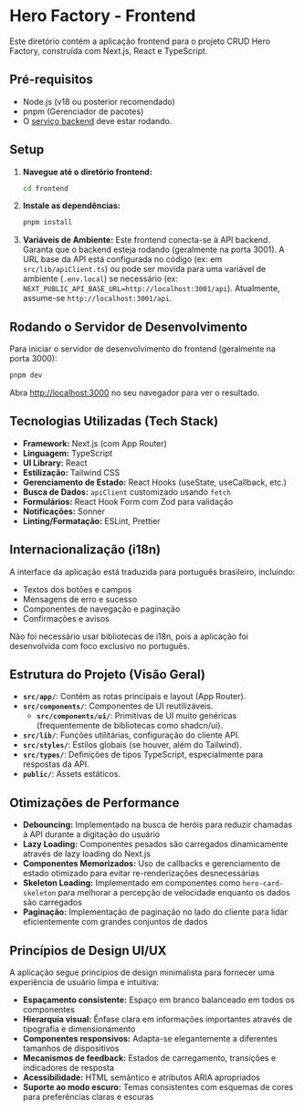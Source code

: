 # Hero Factory - Frontend

Este diretório contém a aplicação frontend para o projeto CRUD Hero Factory, construída com Next.js, React e TypeScript.

## Pré-requisitos

- Node.js (v18 ou posterior recomendado)
- pnpm (Gerenciador de pacotes)
- O [serviço backend](../backend/README.md) deve estar rodando.

## Setup

1.  **Navegue até o diretório frontend:**
    ```bash
    cd frontend
    ```

2.  **Instale as dependências:**
    ```bash
    pnpm install
    ```

3.  **Variáveis de Ambiente:**
    Este frontend conecta-se à API backend. Garanta que o backend esteja rodando (geralmente na porta 3001). A URL base da API está configurada no código (ex: em `src/lib/apiClient.ts`) ou pode ser movida para uma variável de ambiente (`.env.local`) se necessário (ex: `NEXT_PUBLIC_API_BASE_URL=http://localhost:3001/api`). Atualmente, assume-se `http://localhost:3001/api`.

## Rodando o Servidor de Desenvolvimento

Para iniciar o servidor de desenvolvimento do frontend (geralmente na porta 3000):

```bash
pnpm dev
```

Abra [http://localhost:3000](http://localhost:3000) no seu navegador para ver o resultado.

## Tecnologias Utilizadas (Tech Stack)

- **Framework:** Next.js (com App Router)
- **Linguagem:** TypeScript
- **UI Library:** React
- **Estilização:** Tailwind CSS
- **Gerenciamento de Estado:** React Hooks (useState, useCallback, etc.)
- **Busca de Dados:** `apiClient` customizado usando `fetch`
- **Formulários:** React Hook Form com Zod para validação
- **Notificações:** Sonner
- **Linting/Formatação:** ESLint, Prettier

## Internacionalização (i18n)

A interface da aplicação está traduzida para português brasileiro, incluindo:

- Textos dos botões e campos
- Mensagens de erro e sucesso
- Componentes de navegação e paginação
- Confirmações e avisos

Não foi necessário usar bibliotecas de i18n, pois a aplicação foi desenvolvida com foco exclusivo no português.

## Estrutura do Projeto (Visão Geral)

- **`src/app/`**: Contém as rotas principais e layout (App Router).
- **`src/components/`**: Componentes de UI reutilizáveis.
  - **`src/components/ui/`**: Primitivas de UI muito genéricas (frequentemente de bibliotecas como shadcn/ui).
- **`src/lib/`**: Funções utilitárias, configuração do cliente API.
- **`src/styles/`**: Estilos globais (se houver, além do Tailwind).
- **`src/types/`**: Definições de tipos TypeScript, especialmente para respostas da API.
- **`public/`**: Assets estáticos.

## Otimizações de Performance

- **Debouncing:** Implementado na busca de heróis para reduzir chamadas à API durante a digitação do usuário
- **Lazy Loading:** Componentes pesados são carregados dinamicamente através de lazy loading do Next.js
- **Componentes Memorizados:** Uso de callbacks e gerenciamento de estado otimizado para evitar re-renderizações desnecessárias
- **Skeleton Loading:** Implementado em componentes como `hero-card-skeleton` para melhorar a percepção de velocidade enquanto os dados são carregados
- **Paginação:** Implementação de paginação no lado do cliente para lidar eficientemente com grandes conjuntos de dados

## Princípios de Design UI/UX

A aplicação segue princípios de design minimalista para fornecer uma experiência de usuário limpa e intuitiva:

- **Espaçamento consistente:** Espaço em branco balanceado em todos os componentes
- **Hierarquia visual:** Ênfase clara em informações importantes através de tipografia e dimensionamento
- **Componentes responsivos:** Adapta-se elegantemente a diferentes tamanhos de dispositivos
- **Mecanismos de feedback:** Estados de carregamento, transições e indicadores de resposta
- **Acessibilidade:** HTML semântico e atributos ARIA apropriados
- **Suporte ao modo escuro:** Temas consistentes com esquemas de cores para preferências claras e escuras
